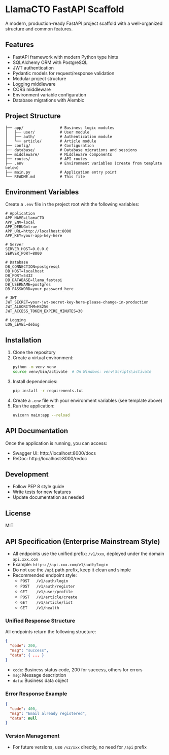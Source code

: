 # LlamaCTO FastAPI Scaffold

A modern, production-ready FastAPI project scaffold with a well-organized structure and common features.

## Features

- FastAPI framework with modern Python type hints
- SQLAlchemy ORM with PostgreSQL
- JWT authentication
- Pydantic models for request/response validation
- Modular project structure
- Logging middleware
- CORS middleware
- Environment variable configuration
- Database migrations with Alembic

## Project Structure

```
├── app/                # Business logic modules
│   ├── user/           # User module
│   ├── auth/           # Authentication module
│   └── article/        # Article module
├── config/             # Configuration
├── database/           # Database migrations and sessions
├── middleware/         # Middleware components
├── routes/             # API routes
├── .env                # Environment variables (create from template below)
├── main.py             # Application entry point
└── README.md           # This file
```

## Environment Variables

Create a `.env` file in the project root with the following variables:

```
# Application
APP_NAME=LlamaCTO
APP_ENV=local
APP_DEBUG=true
APP_URL=http://localhost:8000
APP_KEY=your-app-key-here

# Server
SERVER_HOST=0.0.0.0
SERVER_PORT=8000

# Database
DB_CONNECTION=postgresql
DB_HOST=localhost
DB_PORT=5432
DB_DATABASE=llama_fastapi
DB_USERNAME=postgres
DB_PASSWORD=your_password_here

# JWT
JWT_SECRET=your-jwt-secret-key-here-please-change-in-production
JWT_ALGORITHM=HS256
JWT_ACCESS_TOKEN_EXPIRE_MINUTES=30

# Logging
LOG_LEVEL=debug
```

## Installation

1. Clone the repository
2. Create a virtual environment:
   ```bash
   python -m venv venv
   source venv/bin/activate  # On Windows: venv\Scripts\activate
   ```
3. Install dependencies:
   ```bash
   pip install -r requirements.txt
   ```
4. Create a `.env` file with your environment variables (see template above)
5. Run the application:
   ```bash
   uvicorn main:app --reload
   ```

## API Documentation

Once the application is running, you can access:
- Swagger UI: http://localhost:8000/docs
- ReDoc: http://localhost:8000/redoc

## Development

- Follow PEP 8 style guide
- Write tests for new features
- Update documentation as needed

## License

MIT 

## API Specification (Enterprise Mainstream Style)

- All endpoints use the unified prefix: `/v1/xxx`, deployed under the domain `api.xxx.com`
- Example: `https://api.xxx.com/v1/auth/login`
- Do not use the `/api` path prefix, keep it clean and simple
- Recommended endpoint style:
  - `POST   /v1/auth/login`
  - `POST   /v1/auth/register`
  - `GET    /v1/user/profile`
  - `POST   /v1/article/create`
  - `GET    /v1/article/list`
  - `GET    /v1/health`

### Unified Response Structure

All endpoints return the following structure:

```json
{
  "code": 200,
  "msg": "success",
  "data": { ... }
}
```
- `code`: Business status code, 200 for success, others for errors
- `msg`: Message description
- `data`: Business data object

### Error Response Example
```json
{
  "code": 400,
  "msg": "Email already registered",
  "data": null
}
```

### Version Management
- For future versions, use `/v2/xxx` directly, no need for `/api` prefix 